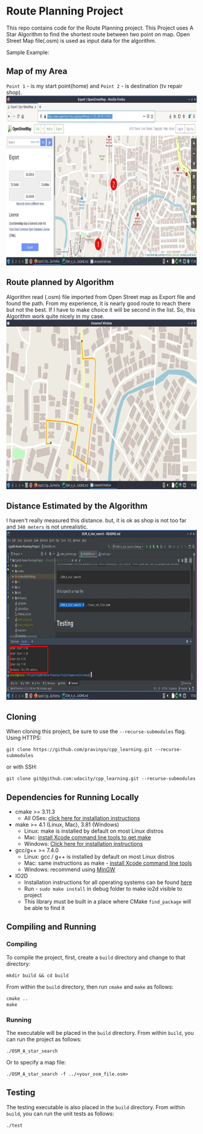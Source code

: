 # Route Planning Project

This repo contains code for the Route Planning project. This Project uses A Star Algorithm to find the 
shortest route between two point on map. Open Street Map file(.osm) is used as input data for the algorithm.

Sample Example:
## Map of my Area
`Point 1` - is my start point(home) and `Point 2` - is destination (tv repair shop).
<img src="images/home_2_tv_repair.jpg" width="600" height="450" />

## Route planned by Algorithm
Algorithm read (.osm) file imported from Open Street map as Export file and found the path. From my experience, it is 
nearly good route to reach there but not the best. If I have to make choice it will be second in the list. So, this
Algorithm work quite nicely in my case.
<img src="images/algorithm_predicted_path.jpg" width="600" height="450" />

## Distance Estimated by the Algorithm
I haven't really measured this distance. but, it is ok as shop is not too far and `340 meters` is not unrealistic.
<img src="images/distance.jpg" width="600" height="450" />



## Cloning

When cloning this project, be sure to use the `--recurse-submodules` flag. Using HTTPS:
```
git clone https://github.com/pravinyo/cpp_learning.git --recurse-submodules
```
or with SSH:
```
git clone git@github.com:udacity/cpp_learning.git --recurse-submodules
```

## Dependencies for Running Locally
* cmake >= 3.11.3
  * All OSes: [click here for installation instructions](https://cmake.org/install/)
* make >= 4.1 (Linux, Mac), 3.81 (Windows)
  * Linux: make is installed by default on most Linux distros
  * Mac: [install Xcode command line tools to get make](https://developer.apple.com/xcode/features/)
  * Windows: [Click here for installation instructions](http://gnuwin32.sourceforge.net/packages/make.htm)
* gcc/g++ >= 7.4.0
  * Linux: gcc / g++ is installed by default on most Linux distros
  * Mac: same instructions as make - [install Xcode command line tools](https://developer.apple.com/xcode/features/)
  * Windows: recommend using [MinGW](http://www.mingw.org/)
* IO2D
  * Installation instructions for all operating systems can be found [here](https://github.com/cpp-io2d/P0267_RefImpl/blob/master/BUILDING.md)
  * Run - `sudo make install` in debug folder to make io2d visible to project
  * This library must be built in a place where CMake `find_package` will be able to find it

## Compiling and Running

### Compiling
To compile the project, first, create a `build` directory and change to that directory:
```
mkdir build && cd build
```
From within the `build` directory, then run `cmake` and `make` as follows:
```
cmake ..
make
```
### Running
The executable will be placed in the `build` directory. From within `build`, you can run the project as follows:
```
./OSM_A_star_search
```
Or to specify a map file:
```
./OSM_A_star_search -f ../<your_osm_file.osm>
```

## Testing

The testing executable is also placed in the `build` directory. From within `build`, you can run the unit tests as follows:
```
./test
```


